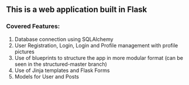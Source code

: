 ## This is a web application built in Flask
### Covered Features:
1. Database connection using SQLAlchemy
2. User Registration, Login, Login and Profile management with profile pictures
3. Use of blueprints to structure the app in more modular format (can be seen in the structured-master branch)
4. Use of Jinja templates and Flask Forms
5. Models for User and Posts